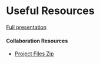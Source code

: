 # Useful Resources

[Full presentation](assets/Transform%20your%20SharePoint%20with%20Content%20AI%20and%20Agents%20Workshop.pdf)

#### Collaboration Resources
- [Project Files Zip](assets/EDTI%20Sample.zip)
